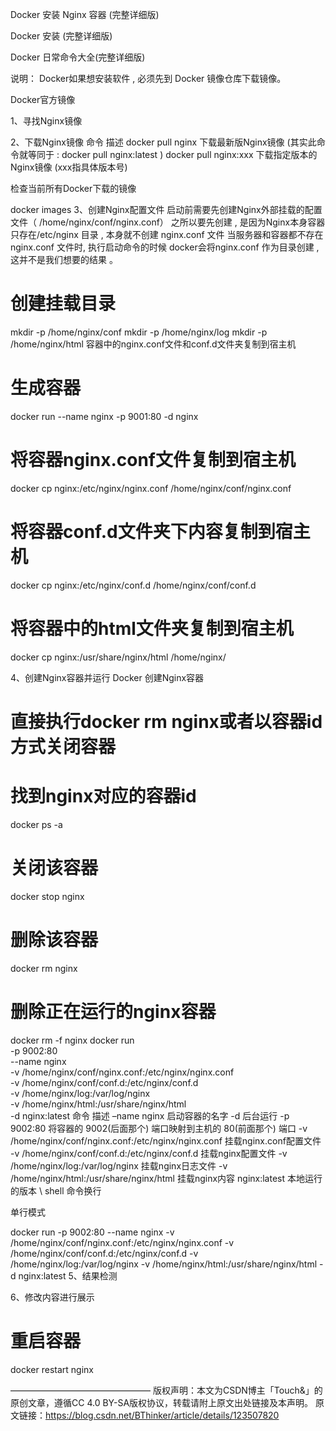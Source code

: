 Docker 安装 Nginx 容器 (完整详细版)


Docker 安装 (完整详细版)

Docker 日常命令大全(完整详细版)

说明：
Docker如果想安装软件 , 必须先到 Docker 镜像仓库下载镜像。

Docker官方镜像 

1、寻找Nginx镜像 




 2、下载Nginx镜像
命令	描述
docker pull nginx	下载最新版Nginx镜像 (其实此命令就等同于 : docker pull nginx:latest )
docker pull nginx:xxx	下载指定版本的Nginx镜像 (xxx指具体版本号)


 检查当前所有Docker下载的镜像

docker images
 3、创建Nginx配置文件 
启动前需要先创建Nginx外部挂载的配置文件（ /home/nginx/conf/nginx.conf）
之所以要先创建 , 是因为Nginx本身容器只存在/etc/nginx 目录 , 本身就不创建 nginx.conf 文件
当服务器和容器都不存在 nginx.conf 文件时, 执行启动命令的时候 docker会将nginx.conf 作为目录创建 , 这并不是我们想要的结果 。

# 创建挂载目录
mkdir -p /home/nginx/conf
mkdir -p /home/nginx/log
mkdir -p /home/nginx/html
容器中的nginx.conf文件和conf.d文件夹复制到宿主机

# 生成容器
docker run --name nginx -p 9001:80 -d nginx
# 将容器nginx.conf文件复制到宿主机
docker cp nginx:/etc/nginx/nginx.conf /home/nginx/conf/nginx.conf
# 将容器conf.d文件夹下内容复制到宿主机
docker cp nginx:/etc/nginx/conf.d /home/nginx/conf/conf.d
# 将容器中的html文件夹复制到宿主机
docker cp nginx:/usr/share/nginx/html /home/nginx/


 4、创建Nginx容器并运行
Docker 创建Nginx容器

# 直接执行docker rm nginx或者以容器id方式关闭容器
# 找到nginx对应的容器id
docker ps -a
# 关闭该容器
docker stop nginx
# 删除该容器
docker rm nginx

# 删除正在运行的nginx容器
docker rm -f nginx
docker run \
-p 9002:80 \
--name nginx \
-v /home/nginx/conf/nginx.conf:/etc/nginx/nginx.conf \
-v /home/nginx/conf/conf.d:/etc/nginx/conf.d \
-v /home/nginx/log:/var/log/nginx \
-v /home/nginx/html:/usr/share/nginx/html \
-d nginx:latest
命令	   描述
–name nginx	启动容器的名字
-d	后台运行
-p 9002:80	将容器的 9002(后面那个) 端口映射到主机的 80(前面那个) 端口
-v /home/nginx/conf/nginx.conf:/etc/nginx/nginx.conf	挂载nginx.conf配置文件
-v /home/nginx/conf/conf.d:/etc/nginx/conf.d	挂载nginx配置文件
-v /home/nginx/log:/var/log/nginx	挂载nginx日志文件
-v /home/nginx/html:/usr/share/nginx/html	挂载nginx内容
nginx:latest	本地运行的版本
\	shell 命令换行


单行模式

docker run -p 9002:80 --name nginx -v /home/nginx/conf/nginx.conf:/etc/nginx/nginx.conf -v /home/nginx/conf/conf.d:/etc/nginx/conf.d -v /home/nginx/log:/var/log/nginx -v /home/nginx/html:/usr/share/nginx/html -d nginx:latest
 5、结果检测



 6、修改内容进行展示


# 重启容器
docker restart nginx



————————————————
版权声明：本文为CSDN博主「Touch&amp;」的原创文章，遵循CC 4.0 BY-SA版权协议，转载请附上原文出处链接及本声明。
原文链接：https://blog.csdn.net/BThinker/article/details/123507820